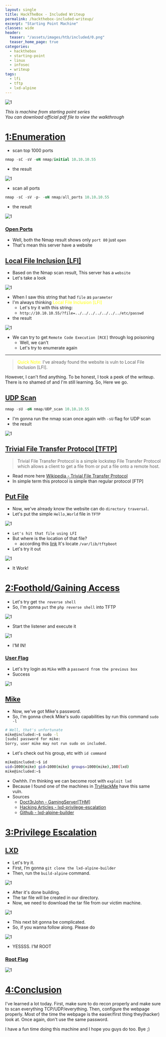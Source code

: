 ```yaml
---
layout: single
title: HackTheBox - Included Writeup
permalink: /hackthebox-included-writeup/
excerpt: "Starting Point Machine"
classes: wide
header:
  teaser: "/assets/images/htb/included/0.png"
  teaser_home_page: true
categories:
  - hackthebox
  - starting-point
  - linux
  - infosec
  - writeup
tags:
  - lfi
  - tftp
  - lxd-alpine
---
```



![1](/assets/images/htb/included/0.png)

_This is machine from starting point series_ <br>
_You can download official pdf file to view the walkthrough_

# <u>1:Enumeration</u>

- scan top 1000 ports

```sql
nmap -sC -sV -oN nmap/initial 10.10.10.55
```
- the result

![1](/assets/images/htb/included/nmap_1000.png)

- scan all ports

```sql
nmap -sC -sV -p- -oN nmap/all_ports 10.10.10.55
```

- the result

![1](/assets/images/htb/included/nmap_all_ports.png)

### <u>Open Ports</u>
- Well, both the Nmap result shows only `port 80` just `open`
- That's mean this server have a website

## <u>Local File Inclusion [LFI]</u>
- Based on the Nmap scan result, This server has a `website`
- Let's take a look

![1](/assets/images/htb/included/test.png)

- When I saw this string that had `file` as `parameter`
- I'm always thinking <font color="yellow">Local File Inclusion [LFI]</font>
  - Let's try it with this string:
  - `http://10.10.10.55/?file=../../../../../../../etc/passwd`
- the result

![1](/assets/images/htb/included/lfi_passwd.png)

- We can try to get `Remote Code Execution [RCE]` through log poisoning
  - Well, we can't
  - Let's try to enumerate again


<hr>

> <font color='yellow'>Quick Note:</font> I've already found the website is vuln to Local File Inclusion \[LFI\].


However, I can't find anything. To be honest, I took a peek of the writeup. There is no shamed of and I'm still learning. So, Here we go.

## <u>UDP Scan</u>
```sql
nmap -sU -oN nmap/UDP_scan 10.10.10.55
```
- I'm gonna run the nmap scan once again with `-sU` flag for UDP scan
- the result

![1](/assets/images/htb/included/nmap_udp.png)

## <u>Trivial File Transfer Protocol [TFTP]</u>

> Trivial File Transfer Protocol is a simple lockstep File Transfer Protocol which allows a client to get a file from or put a file onto a remote host.


- Read more here [Wikipedia - Trivial File Transfer Protocol](https://en.wikipedia.org/wiki/Trivial_File_Transfer_Protocol)
- In simple term this protocol is simple than regular protocol \[FTP\]

## <u>Put File</u>
- Now, we've already know the website can do `directory traversal`.
- Let's put the simple `Hello,World` file in `TFTP`

![1](/assets/images/htb/included/tftp_cli.png)

- `Let's hit that file using LFI`
- But where is the location of that file?
	- according this [link](https://www.quora.com/Where-is-the-TFTP-directory-in-Linux?share=1) It's locate `/var/lib/tftpboot`
- Let's try it out

![1](/assets/images/htb/included/hello.png)

- It Work!

# <u>2:Foothold/Gaining Access</u>

- Let's try get `the reverse shell`
- So, I'm gonna `put` the `php reverse shell` into TFTP 

![1](/assets/images/htb/included/rs.png)

- Start the listener and execute it

![1](/assets/images/htb/included/nc.png)

- I'M IN!

### <u>User Flag</u>
- Let's try login as `Mike` with a `password from the previous box`
- Success

![1](/assets/images/htb/included/user.png)

## <u>Mike</u>
- Now, we've got Mike's password.
- So, I'm gonna check Mike's sudo capabilities by run this command `sudo -l`

```bash
# Well, that's unfortunate
mike@included:~$ sudo -l
[sudo] password for mike: 
Sorry, user mike may not run sudo on included.
```

- Let's check out his group, etc with `id command`

```bash
mike@included:~$ id
uid=1000(mike) gid=1000(mike) groups=1000(mike),108(lxd)
mike@included:~$ 
```

- Owhhh. I'm thinking we can become root with `exploit lxd`
- Because I found one of the machines in [TryHackMe](https://tryhackme.com/room/gamingserver) have this same vuln.
- Sources
    - [Doct3rJohn - GamingServer[THM]](/thm/gaming-server)
    - [Hacking Articles - lxd-privilege-escalation](https://www.hackingarticles.in/lxd-privilege-escalation/)
    - [Github - lxd-alpine-builder](https://github.com/saghul/lxd-alpine-builder)

# <u>3:Privilege Escalation</u>
## <u>LXD</u>
- Let's try it.
- First, I’m gonna `git clone the lxd-alpine-builder`
- Then, run the `build-alpine` command.

![1](/assets/images/htb/included/alpine.png)

- After it's done building.
- The tar file will be created in our directory.
- Now, we need to download the tar file from our victim machine.

![1](/assets/images/htb/included/upload.png)

- This next bit gonna be complicated.
- So, if you wanna follow along. Please do

![1](/assets/images/htb/included/rokok.png)

- YESSSS. I'M ROOT

### <u>Root Flag</u>
![1](/assets/images/htb/included/root.png)

# <u>4:Conclusion</u>
I've learned a lot today. First, make sure to do recon properly and make sure to scan everything TCP/UDP/everything. Then, configure the webpage properly. Most of the time the webpage is the easier/first thing they(hacker) look at. Once again, don't use the same password.

I have a fun time doing this machine and I hope you guys do too. Bye ;)